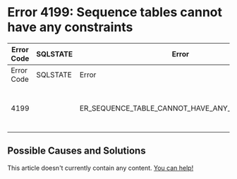 
# Error 4199: Sequence tables cannot have any constraints


| Error Code | SQLSTATE | Error | Description |
| --- | --- | --- | --- |
| Error Code | SQLSTATE | Error | Description |
| 4199 |  | ER_SEQUENCE_TABLE_CANNOT_HAVE_ANY_CONSTRAINTS | Sequence tables cannot have any constraints |




## Possible Causes and Solutions


This article doesn't currently contain any content. [You can help!](/kb/en/writing-and-editing-knowledge-base-articles/)

